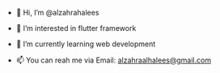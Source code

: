 - 👋 Hi, I’m @alzahrahalees
- 👀 I’m interested in flutter framework
- 🌱 I’m currently learning web development

- 📫 You can reah me via Email: alzahraalhalees@gmail.com

<!---
alzahrahalees/alzahrahalees is a ✨ special ✨ repository because its `README.md` (this file) appears on your GitHub profile.
You can click the Preview link to take a look at your changes.
--->
